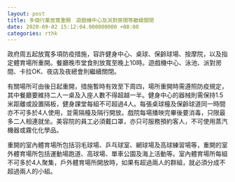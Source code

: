 ```yaml
---
layout: post
title: 多個行業放寬重開　遊戲機中心及派對房間等繼續關閉
date: 2020-09-02 15:12:04.000000000 +08:00
categories: rthk
---
```


政府周五起放寬多項防疫措施，容許健身中心、桌球、保齡球場、按摩院，以及指定體育場所重開。餐廳晚市堂食則放寬至晚上10時。遊戲機中心、泳池、派對房間、卡拉OK、夜店及夜總會則繼續關閉。

有關場所可由後日起重開，措施暫時有效至下周四，場所重開時需遵照防疫規定，其中餐廳要維持二人一桌及入座人數不得超越一半。健身中心的器械則需保持1.5米距離或設置隔板，健身課堂每組不可超過4人。每張桌球檯及保齡球道同一時間亦不可多於4人使用，並需隔檯及隔行開放。戲院每場播映完畢後要消毒，只限最多二人相連就坐。美容院的員工必須戴口罩，亦只可服務預約客人，不可使用蒸汽機器或霧化化學品。

重開的室內體育場所包括羽毛球場、乒乓球室、網球場及高球練習場等，重開的室外體育場所包括運動場跑道、高球場、單車公園及海上活動等。室內體育場所每組不可多於4人聚集，戶外體育場所開放時，如果有超過兩人的群組，就必須分成不超過兩人的小組。
